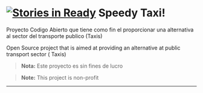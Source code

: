 [![Stories in Ready](https://badge.waffle.io/SpeedyTaxi/Speedy_Taxi.png?label=ready&title=Ready)](https://waffle.io/SpeedyTaxi/Speedy_Taxi)
**Speedy Taxi!**
===================


Proyecto Codigo Abierto que tiene como fin el proporcionar una alternativa  al sector del transporte publico (Taxis)

Open Source project that is aimed at providing an alternative at public transport sector ( Taxis)


> **Nota:** Este proyecto es sin fines de lucro


> **Note:** This project is non-profit

----------